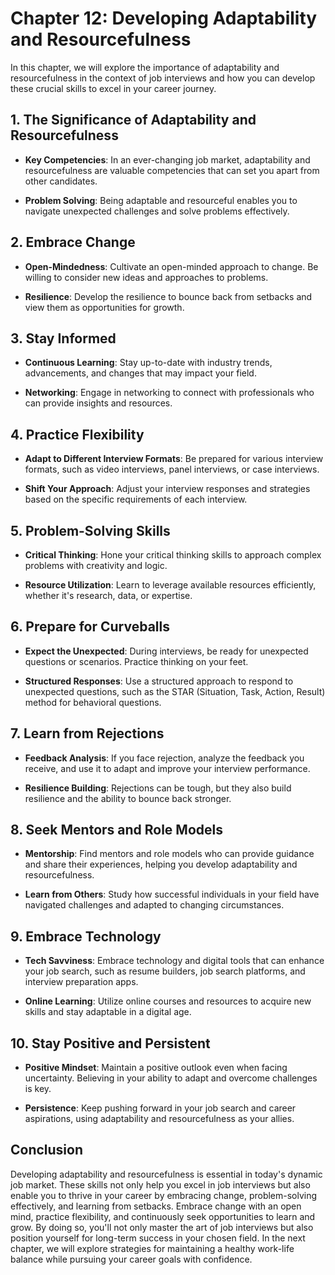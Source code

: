 Chapter 12: Developing Adaptability and Resourcefulness
=======================================================

In this chapter, we will explore the importance of adaptability and resourcefulness in the context of job interviews and how you can develop these crucial skills to excel in your career journey.

**1. The Significance of Adaptability and Resourcefulness**
-----------------------------------------------------------

* **Key Competencies**: In an ever-changing job market, adaptability and resourcefulness are valuable competencies that can set you apart from other candidates.

* **Problem Solving**: Being adaptable and resourceful enables you to navigate unexpected challenges and solve problems effectively.

**2. Embrace Change**
---------------------

* **Open-Mindedness**: Cultivate an open-minded approach to change. Be willing to consider new ideas and approaches to problems.

* **Resilience**: Develop the resilience to bounce back from setbacks and view them as opportunities for growth.

**3. Stay Informed**
--------------------

* **Continuous Learning**: Stay up-to-date with industry trends, advancements, and changes that may impact your field.

* **Networking**: Engage in networking to connect with professionals who can provide insights and resources.

**4. Practice Flexibility**
---------------------------

* **Adapt to Different Interview Formats**: Be prepared for various interview formats, such as video interviews, panel interviews, or case interviews.

* **Shift Your Approach**: Adjust your interview responses and strategies based on the specific requirements of each interview.

**5. Problem-Solving Skills**
-----------------------------

* **Critical Thinking**: Hone your critical thinking skills to approach complex problems with creativity and logic.

* **Resource Utilization**: Learn to leverage available resources efficiently, whether it's research, data, or expertise.

**6. Prepare for Curveballs**
-----------------------------

* **Expect the Unexpected**: During interviews, be ready for unexpected questions or scenarios. Practice thinking on your feet.

* **Structured Responses**: Use a structured approach to respond to unexpected questions, such as the STAR (Situation, Task, Action, Result) method for behavioral questions.

**7. Learn from Rejections**
----------------------------

* **Feedback Analysis**: If you face rejection, analyze the feedback you receive, and use it to adapt and improve your interview performance.

* **Resilience Building**: Rejections can be tough, but they also build resilience and the ability to bounce back stronger.

**8. Seek Mentors and Role Models**
-----------------------------------

* **Mentorship**: Find mentors and role models who can provide guidance and share their experiences, helping you develop adaptability and resourcefulness.

* **Learn from Others**: Study how successful individuals in your field have navigated challenges and adapted to changing circumstances.

**9. Embrace Technology**
-------------------------

* **Tech Savviness**: Embrace technology and digital tools that can enhance your job search, such as resume builders, job search platforms, and interview preparation apps.

* **Online Learning**: Utilize online courses and resources to acquire new skills and stay adaptable in a digital age.

**10. Stay Positive and Persistent**
------------------------------------

* **Positive Mindset**: Maintain a positive outlook even when facing uncertainty. Believing in your ability to adapt and overcome challenges is key.

* **Persistence**: Keep pushing forward in your job search and career aspirations, using adaptability and resourcefulness as your allies.

**Conclusion**
--------------

Developing adaptability and resourcefulness is essential in today's dynamic job market. These skills not only help you excel in job interviews but also enable you to thrive in your career by embracing change, problem-solving effectively, and learning from setbacks. Embrace change with an open mind, practice flexibility, and continuously seek opportunities to learn and grow. By doing so, you'll not only master the art of job interviews but also position yourself for long-term success in your chosen field. In the next chapter, we will explore strategies for maintaining a healthy work-life balance while pursuing your career goals with confidence.
